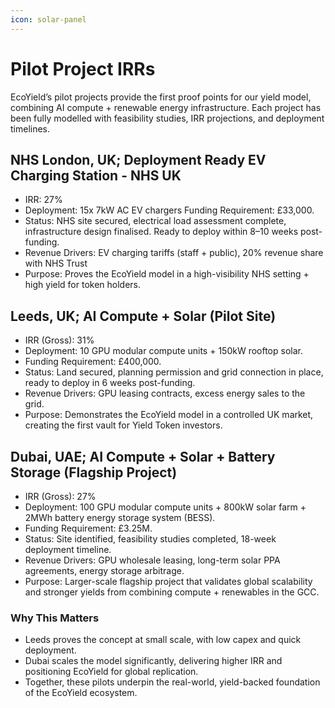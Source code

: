```yaml
---
icon: solar-panel
---
```


# Pilot Project IRRs

EcoYield’s pilot projects provide the first proof points for our yield model, combining AI compute + renewable energy infrastructure. Each project has been fully modelled with feasibility studies, IRR projections, and deployment timelines.



## **NHS London, UK; Deployment Ready EV Charging Station - NHS UK**

* IRR: 27%
* Deployment: 15x 7kW AC EV chargers Funding Requirement: £33,000.
* Status: NHS site secured, electrical load assessment complete, infrastructure design finalised. Ready to deploy within 8–10 weeks post-funding.
* Revenue Drivers: EV charging tariffs (staff + public), 20% revenue share with NHS Trust
* Purpose: Proves the EcoYield model in a high-visibility NHS setting + high yield for token holders.

## Leeds, UK; AI Compute + Solar (Pilot Site)

* IRR (Gross): 31%
* Deployment: 10 GPU modular compute units + 150kW rooftop solar.
* Funding Requirement: £400,000.
* Status: Land secured, planning permission and grid connection in place, ready to deploy in 6 weeks post-funding.
* Revenue Drivers: GPU leasing contracts, excess energy sales to the grid.
* Purpose: Demonstrates the EcoYield model in a controlled UK market, creating the first vault for Yield Token investors.

## Dubai, UAE; AI Compute + Solar + Battery Storage (Flagship Project)

* IRR (Gross): 27%
* Deployment: 100 GPU modular compute units + 800kW solar farm + 2MWh battery energy storage system (BESS).
* Funding Requirement: £3.25M.
* Status: Site identified, feasibility studies completed, 18-week deployment timeline.
* Revenue Drivers: GPU wholesale leasing, long-term solar PPA agreements, energy storage arbitrage.
* Purpose: Larger-scale flagship project that validates global scalability and stronger yields from combining compute + renewables in the GCC.

### Why This Matters

* Leeds proves the concept at small scale, with low capex and quick deployment.
* Dubai scales the model significantly, delivering higher IRR and positioning EcoYield for global replication.
* Together, these pilots underpin the real-world, yield-backed foundation of the EcoYield ecosystem.
